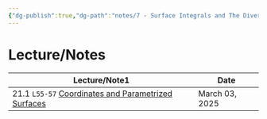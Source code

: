 ```yaml
---
{"dg-publish":true,"dg-path":"notes/7 - Surface Integrals and The Divergence Theorem.md","permalink":"/notes/7-surface-integrals-and-the-divergence-theorem/","tags":["module","university","math"],"created":"2025-03-14T00:16:23.148-04:00","updated":"2025-03-14T00:16:36.976-04:00"}
---
```



# Lecture/Notes

<div><table class="dataview table-view-table"><thead class="table-view-thead"><tr class="table-view-tr-header"><th class="table-view-th"><span>Lecture/Note</span><span class="dataview small-text">1</span></th><th class="table-view-th"><span>Date</span></th></tr></thead><tbody class="table-view-tbody"><tr><td><span>21.1		 <code>L55-57</code> <a data-tooltip-position="top" aria-label="000 Notes/Coordinates and Parametrized Surfaces.md" data-href="000 Notes/Coordinates and Parametrized Surfaces.md" href="000 Notes/Coordinates and Parametrized Surfaces.md" class="internal-link" target="_blank" rel="noopener nofollow">Coordinates and Parametrized Surfaces</a></span></td><td>March 03, 2025</td></tr></tbody></table></div>
